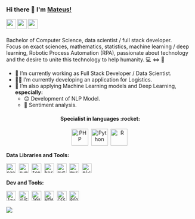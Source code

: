 ### Hi there 👋 I'm [Mateus!](https://github.com/JoseMateusCamargo) 

<a href="https://www.linkedin.com/in/jmateuscamargo/" target="_blank" alt="Linkedin">
 <img align="left" width="26px" src="https://cdn.jsdelivr.net/npm/simple-icons@3.4.0/icons/linkedin.svg">
</a>

<a href="https://www.youracclaim.com/users/jose-mateus-camargo-de-leva/badges" target="_blank" alt="CClain">
 <img align="left" width="26px" src="https://cdn.jsdelivr.net/npm/simple-icons@4.14.0/icons/acclaim.svg">
</a>

<a href="https://auth.geeksforgeeks.org/user/blackhat3" target="_blank" alt="GeeksforGeeks">
 <img align="left" width="26px" src="https://cdn.jsdelivr.net/npm/simple-icons@4.14.0/icons/geeksforgeeks.svg">
</a><br/>

<br/>Bachelor of Computer Science, data scientist / full stack developer. 
<br/>Focus on exact sciences, mathematics, statistics,  machine learning / deep learning, Robotic Process Automation (RPA), passionate about technology and the desire to unite this technology to help humanity. 💻 <=> 🧬

- 🔭 I’m currently working as Full Stack Developer / Data Scientist.
- 👩‍💻 I’m currently developing an application for Logistics.
- 🧮 I’m also applying Machine Learning models and Deep Learning, <b>especially:</b>
    - 😊 Development of NLP Model.
    - 🤨 Sentiment analysis.

<h4 align="center">Specialist in languages :rocket:</h4>
<p align="center">
<img src="https://i.ibb.co/X75fk3k/php-logo.png" height="45" alt="PHP">&nbsp
<img src="https://i.ibb.co/6W6CP9R/python-logo.png" height="45" alt="Python">&nbsp
<img src="https://i.ibb.co/0fKZ8bM/r-logo.png" height="45" alt="R">&nbsp
</p>

**Data Libraries and Tools:** 
<p align="left">
<code><img height="26" src="https://cdn.jsdelivr.net/npm/simple-icons@4.14.0/icons/pandas.svg" alt="pandas" title="Pandas"></code>&nbsp
<code><img height="26" src="https://cdn.jsdelivr.net/npm/simple-icons@4.14.0/icons/numpy.svg" alt="numpy" title="Numpy"></code>&nbsp
<code><img height="26" src="https://cdn.jsdelivr.net/npm/simple-icons@4.14.0/icons/tensorflow.svg" alt="tensorflow" title="TensorFlow"></code>&nbsp
<code><img height="26" src="https://cdn.jsdelivr.net/npm/simple-icons@4.14.0/icons/keras.svg" alt="keras" title="Keras"></code>&nbsp
<code><img height="26" src="https://cdn.jsdelivr.net/npm/simple-icons@4.14.0/icons/pytorch.svg" alt="pytorch" title="PyTorch"></code>&nbsp
<code><img height="26" src="https://cdn.jsdelivr.net/npm/simple-icons@4.14.0/icons/mysql.svg" alt="mysql" title="MySQL"></code>&nbsp
<code><img height="26" src="https://cdn.jsdelivr.net/npm/simple-icons@4.14.0/icons/microsoftsqlserver.svg" alt="microsoftsqlserver" title="SQL Server"></code>&nbsp
</p>

**Dev and Tools:** 
<p align="left">
<code><img height="26" src="https://cdn.jsdelivr.net/npm/simple-icons@4.14.0/icons/javascript.svg" alt="Javascript" title="Javascript"></code>&nbsp
<code><img height="26" src="https://i.ibb.co/8KKFmZv/vue-logo.png" alt="VUE" title="Vue"></code>&nbsp
<code><img height="26" src="https://i.ibb.co/dPXjz20/jquery-logo.gif" alt="JQUERY" title="JQuery"></code>&nbsp
<code><img height="26" src="https://i.ibb.co/xJd0FFC/html5-logo.png" alt="HTML" title="HTML"></code>&nbsp
<code><img height="26" src="https://i.ibb.co/Y7QCDJv/css3-logo.png" alt="CSS" title="CSS"></code>&nbsp
<code><img height="26" src="https://i.ibb.co/TM815fs/bootstrap-logo.png" alt="BOOTSTRAP" title="Bootstrap"></code>&nbsp
</p>

<a href="https://github.com/JoseMateusCamargo">
 <img align="center" src="https://github-readme-stats.vercel.app/api/top-langs/?username=JoseMateusCamargo" />
</a>

<!--
![Mateus's github stats](https://github-readme-stats.vercel.app/api?username=JoseMateusCamargo&show_icons=true&hide_border=true)
-->


<!--
**JoseMateusCamargo/JoseMateusCamargo** is a ✨ _special_ ✨ repository because its `README.md` (this file) appears on your GitHub profile.

Here are some ideas to get you started:

- 🔭 I’m currently working on ...
- 🌱 I’m currently learning ...
- 👯 I’m looking to collaborate on ...
- 🤔 I’m looking for help with ...
- 💬 Ask me about ...
- 📫 How to reach me: ...
- 😄 Pronouns: ...
- ⚡ Fun fact: ...
-->
